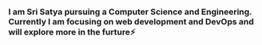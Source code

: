 ### I am Sri Satya pursuing a Computer Science and Engineering. Currently I am focusing on web development and DevOps and will explore more in the furture⚡
